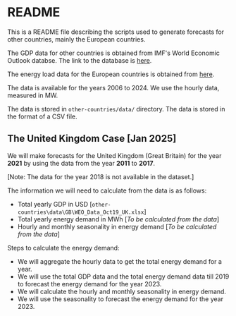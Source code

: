 # README

This is a README file describing the scripts used to generate forecasts for other countries, mainly the European countries.

The GDP data for other countries is obtained from IMF's World Economic Outlook databse. The link to the database is [here](https://www.imf.org/en/Publications/WEO/weo-database/2023/October).

The energy load data for the European countries is obtained from [here](https://www.entsoe.eu/data/power-stats/).

The data is available for the years 2006 to 2024. We use the hourly data, measured in MW.

The data is stored in `other-countries/data/` directory. The data is stored in the format of a CSV file.

## The United Kingdom Case [Jan 2025]

We will make forecasts for the United Kingdom (Great Britain) for the year **2021** by using the data from the year **2011** to **2017**.

[Note: The data for the year 2018 is not available in the dataset.]

The information we will need to calculate from the data is as follows:

- Total yearly GDP in USD [`other-countries\data\GB\WEO_Data_Oct19_UK.xlsx`]
- Total yearly energy demand in MWh [*To be calculated from the data*]
- Hourly and monthly seasonality in energy demand [*To be calculated from the data*]

Steps to calculate the energy demand:

- We will aggregate the hourly data to get the total energy demand for a year.
- We will use the total GDP data and the total energy demand data till 2019 to forecast the energy demand for the year 2023.
- We will calculate the hourly and monthly seasonality in energy demand.
- We will use the seasonality to forecast the energy demand for the year 2023.
